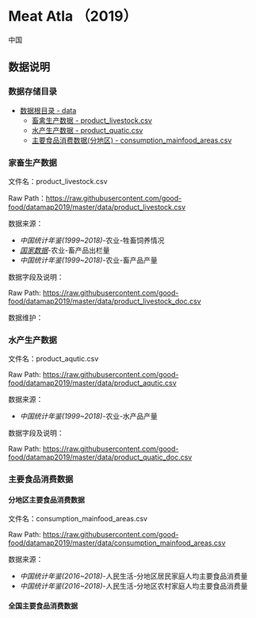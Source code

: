 # Meat Atla （2019）
中国

## 数据说明
### 数据存储目录
 
- [数据根目录 - data](https://github.com/good-food/datamap2019/tree/master/data)
    - [畜禽生产数据 - product_livestock.csv](https://github.com/good-food/datamap2019/blob/master/data/product_livestock.csv)
    - [水产生产数据 - product_quatic.csv](https://github.com/good-food/datamap2019/blob/master/data/product_quatic.csv)
    - [主要食品消费数据(分地区) - consumption_mainfood_areas.csv](https://github.com/good-food/datamap2019/tree/master/data/consumption_mainfood_areas.csv)
    

### 家畜生产数据

文件名：product_livestock.csv

Raw Path：https://raw.githubusercontent.com/good-food/datamap2019/master/data/product_livestock.csv


数据来源：
- *中国统计年鉴(1999~2018)*-农业-牲畜饲养情况
- *[国家数据](http://data.stats.gov.cn/easyquery.htm?cn=E0103)*-农业-畜产品出栏量
- *中国统计年鉴(1999~2018)*-农业-畜产品产量

数据字段及说明：

Raw Path: https://raw.githubusercontent.com/good-food/datamap2019/master/data/product_livestock_doc.csv


数据维护：

### 水产生产数据

文件名：product_aqutic.csv

Raw Path: https://raw.githubusercontent.com/good-food/datamap2019/master/data/product_aqutic.csv

数据来源：
- *中国统计年鉴(1999~2018)*-农业-水产品产量

数据字段及说明：

Raw Path: https://raw.githubusercontent.com/good-food/datamap2019/master/data/product_quatic_doc.csv

### 主要食品消费数据
#### 分地区主要食品消费数据

文件名：consumption_mainfood_areas.csv

Raw Path: https://raw.githubusercontent.com/good-food/datamap2019/master/data/consumption_mainfood_areas.csv

数据来源：
- *中国统计年鉴(2016~2018)*-人民生活-分地区居民家庭人均主要食品消费量
- *中国统计年鉴(2016~2018)*-人民生活-分地区农村家庭人均主要食品消费量

#### 全国主要食品消费数据